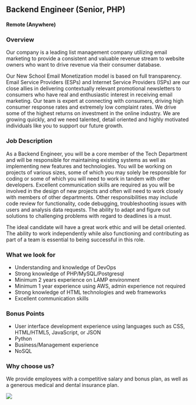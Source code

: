 ## Backend Engineer (Senior, PHP)
#### Remote (Anywhere)

### Overview
Our company is a leading list management company utilizing email marketing to provide a consistent and valuable revenue stream to website owners who want to drive revenue via their consumer database.

Our New School Email Monetization model is based on full transparency. Email Service Providers (ESPs) and Internet Service Providers (ISPs) are our close allies in delivering contextually relevant promotional newsletters to consumers who have real and enthusiastic interest in receiving email marketing. Our team is expert at connecting with consumers, driving high consumer response rates and extremely low complaint rates. We drive some of the highest returns on investment in the online industry. We are growing quickly, and we need talented, detail oriented and highly motivated individuals like you to support our future growth.

### Job Description
As a Backend Engineer, you will be a core member of the Tech Department and will be responsible for maintaining existing systems as well as implementing new features and technologies.  You will be working on projects of various sizes, some of which you may solely be responsible for coding or some of which you will need to work in tandem with other developers.  Excellent communication skills are required as you will be involved in the design of new projects and often will need to work closely with members of other departments.  Other responsibilities may include code review for functionality, code debugging, troubleshooting issues with users and analysis data requests.  The ability to adapt and figure out solutions to challenging problems with regard to deadlines is a must.

The ideal candidate will have a great work ethic and will be detail oriented.  The ability to work independently while also functioning and contributing as part of a team is essential to being successful in this role.

### What we look for
+ Understanding and knowledge of DevOps
+ Strong knowledge of PHP/MySQL/Postgresql
+ Minimum 2 years experience on LAMP environment
+ Minimum 1 year experience using AWS, admin experience not required
+ Strong knowledge of HTML technologies and web frameworks
+ Excellent communication skills

### Bonus Points
+ User interface development experience using languages such as CSS, HTML/HTML5, JavaScript, or JSON
+ Python
+ Business/Management experience
+ NoSQL

### Why choose us?
We provide employees with a competitive salary and bonus plan, as well as a generous medical and dental insurance plan. 


[<img src="https://dabuttonfactory.com/button.png?t=Apply&f=Calibri-Bold&ts=24&tc=fff&tshs=1&tshc=000&hp=20&vp=8&c=5&bgt=gradient&bgc=3d85c6&ebgc=073763">](https://localhost:3000/users/auth/github?job_id=qwxsluluym94-backend-engineer-senior-php/)
